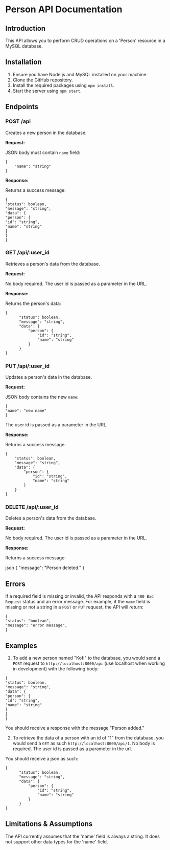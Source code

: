 # Person API Documentation

## Introduction

This API allows you to perform CRUD operations on a 'Person' resource in a MySQL database.

## Installation

1. Ensure you have Node.js and MySQL installed on your machine.
2. Clone the GitHub repository.
3. Install the required packages using `npm install`.
4. Start the server using `npm start`.

## Endpoints

### POST /api

Creates a new person in the database.

**Request:**

JSON body must contain `name` field:

```
{
    "name": "string"
}
```

**Response:**

Returns a success message:

```
{
"status": boolean,
"message": "string",
"data": {
"person": {
"id": "string",
"name": "string"
}
}
}

```

### GET /api/:user_id

Retrieves a person's data from the database.

**Request:**

No body required. The user id is passed as a parameter in the URL.

**Response:**

Returns the person's data:

```
{
      "status": boolean,
      "message": "string",
      "data": {
          "person": {
              "id": "string",
              "name": "string"
          }
      }
}
```

### PUT /api/:user_id

Updates a person's data in the database.

**Request:**

JSON body contains the new `name`:

```
{
"name": "new name"
}
```

The user id is passed as a parameter in the URL.

**Response:**

Returns a success message:

```
{
    "status": boolean,
    "message": "string",
    "data": {
        "person": {
            "id": "string",
            "name": "string"
        }
    }
}
```


### DELETE /api/:user_id

Deletes a person's data from the database.

**Request:**

No body required. The user id is passed as a parameter in the URL.

**Response:**

Returns a success message:

json {
"message": "Person deleted."
}

## Errors

If a required field is missing or invalid, the API responds with a `400 Bad Request` status and an error message. For example, if the `name` field is missing or not a string in a `POST` or `PUT` request, the API will return:


```
{
"status": "boolean",
"message": "error message",
}
```
## Examples

1. To add a new person named "Kofi" to the database, you would send a `POST` request to `http://localhost:8000/api` (use localhost when working in development) with the following body:

```
{
"status": boolean,
"message": "string",
"data": {
"person": {
"id": "string",
"name": "string"
}
}
}
```

You should receive a response with the message "Person added."

2. To retrieve the data of a person with an id of "1" from the database, you would send a `GET` as such `http://localhost:8000/api/1`. No body is required. The user id is passed as a parameter in the url.

You should receive a json as such:
```
{
      "status": boolean,
      "message": "string",
      "data": {
          "person": {
              "id": "string",
              "name": "string"
          }
      }
}
```

## Limitations & Assumptions

The API currently assumes that the 'name' field is always a string. It does not support other data types for the 'name' field.
````
